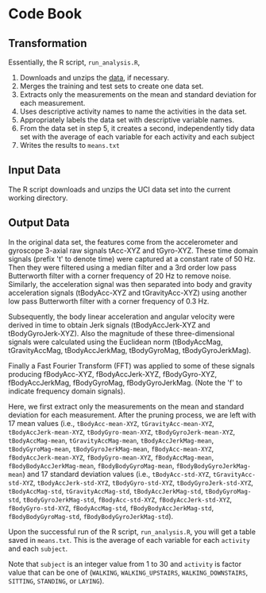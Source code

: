 # Code Book

## Transformation

Essentially, the R script, `run_analysis.R`,

1. Downloads and unzips the [data](https://d396qusza40orc.cloudfront.net/getdata%2Fprojectfiles%2FUCI%20HAR%20Dataset.zip), if necessary.
2. Merges the training and test sets to create one data set.
3. Extracts only the measurements on the mean and standard deviation for each measurement.
4. Uses descriptive activity names to name the activities in the data set.
5. Appropriately labels the data set with descriptive variable names.
6. From the data set in step 5, it creates a second, independently tidy data set with the average of each variable for each activity and each subject
7. Writes the results to `means.txt`

## Input Data
The R script downloads and unzips the UCI data set into the current
working directory.

## Output Data

In the original data set, the features come from the accelerometer and
gyroscope 3-axial raw signals tAcc-XYZ and tGyro-XYZ.  These time domain
signals (prefix 't' to denote time) were captured at a constant rate of
50 Hz.  Then they were filtered using a median filter and a 3rd order
low pass Butterworth filter with a corner frequency of 20 Hz to remove
noise.  Similarly, the acceleration signal was then separated into body
and gravity acceleration signals (tBodyAcc-XYZ and tGravityAcc-XYZ)
using another low pass Butterworth filter with a corner frequency of 0.3
Hz.

Subsequently, the body linear acceleration and angular velocity were
derived in time to obtain Jerk signals (tBodyAccJerk-XYZ and
tBodyGyroJerk-XYZ).  Also the magnitude of these three-dimensional
signals were calculated using the Euclidean norm (tBodyAccMag,
tGravityAccMag, tBodyAccJerkMag, tBodyGyroMag, tBodyGyroJerkMag). 

Finally a Fast Fourier Transform (FFT) was applied to some of these
signals producing fBodyAcc-XYZ, fBodyAccJerk-XYZ, fBodyGyro-XYZ,
fBodyAccJerkMag, fBodyGyroMag, fBodyGyroJerkMag. (Note the 'f' to
indicate frequency domain signals). 

Here, we first extract only the measurements on the mean and standard
deviation for each measurement.  After the pruning process, we are left
with 17 mean values (i.e., 
`tBodyAcc-mean-XYZ`,
`tGravityAcc-mean-XYZ`,
`tBodyAccJerk-mean-XYZ`,
`tBodyGyro-mean-XYZ`,
`tBodyGyroJerk-mean-XYZ`,
`tBodyAccMag-mean`,
`tGravityAccMag-mean`,
`tBodyAccJerkMag-mean`,
`tBodyGyroMag-mean`,
`tBodyGyroJerkMag-mean`,
`fBodyAcc-mean-XYZ`,
`fBodyAccJerk-mean-XYZ`,
`fBodyGyro-mean-XYZ`,
`fBodyAccMag-mean`,
`fBodyBodyAccJerkMag-mean`,
`fBodyBodyGyroMag-mean`,
`fBodyBodyGyroJerkMag-mean`) and 17 standard deviation values (i.e.,
`tBodyAcc-std-XYZ`,
`tGravityAcc-std-XYZ`,
`tBodyAccJerk-std-XYZ`,
`tBodyGyro-std-XYZ`,
`tBodyGyroJerk-std-XYZ`,
`tBodyAccMag-std`,
`tGravityAccMag-std`,
`tBodyAccJerkMag-std`,
`tBodyGyroMag-std`,
`tBodyGyroJerkMag-std`,
`fBodyAcc-std-XYZ`,
`fBodyAccJerk-std-XYZ`,
`fBodyGyro-std-XYZ`,
`fBodyAccMag-std`,
`fBodyBodyAccJerkMag-std`,
`fBodyBodyGyroMag-std`,
`fBodyBodyGyroJerkMag-std`).

Upon the successful run of the R script, `run_analysis.R`, you will get
a table saved in `means.txt`.  This is the average of each variable for
each `activity` and each `subject`.

Note that `subject` is an integer value from 1 to 30 and `activity` is
factor value that can be one of (`WALKING`, `WALKING_UPSTAIRS`,
`WALKING_DOWNSTAIRS`, `SITTING`, `STANDING`, or `LAYING`).
